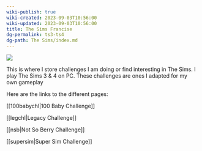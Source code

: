 ```yaml
---
wiki-publish: true
wiki-created: 2023-09-03T10:56:00
wiki-updated: 2023-09-03T10:56:00
title: The Sims Francise
dg-permalink: ts3-ts4
dg-path: The Sims/index.md
---
```

<img src="https://media.contentapi.ea.com/content/dam/eacom/SIMS/220923-franchise-page-rebrand/images/2022/10/the-sims-featured-image-2022-oct.jpg.adapt.crop191x100.1200w.jpg">

This is where I store challenges I am doing or find interesting in The Sims. I play The Sims 3 & 4 on PC. These challenges are ones I adapted for my own gameplay

Here are the links to the different pages:

[[100babychl|100 Baby Challenge]]

[[legchl|Legacy Challenge]]

[[nsb|Not So Berry Challenge]]

[[supersim|Super Sim Challenge]]